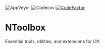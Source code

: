 ![AppVeyor](https://img.shields.io/appveyor/ci/lmorelato/n-toolbox.svg?logo=appveyor)
![Codecov](https://img.shields.io/codecov/c/github/lmorelato/n-toolbox.svg?logo=codecov&logoColor=white&style=plastic)
[![CodeFactor](https://www.codefactor.io/repository/github/lmorelato/n-toolbox/badge)](https://www.codefactor.io/repository/github/lmorelato/n-toolbox)
# NToolbox
Essential tools, utilities, and extensions for C#.

